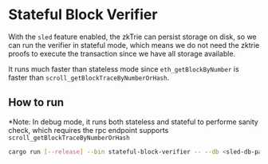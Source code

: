 # Stateful Block Verifier

With the `sled` feature enabled, the zkTrie can persist storage on disk,
so we can run the verifier in stateful mode, which means we do not need the
zktrie proofs to execute the transaction since we have all storage available.

It runs much faster than stateless mode since `eth_getBlockByNumber` is faster 
than `scroll_getBlockTraceByNumberOrHash`.

## How to run

*Note: In debug mode, it runs both stateless and stateful to performe sanity
check, which requires the rpc endpoint supports `scroll_getBlockTraceByNumberOrHash`

```bash
cargo run [--release] --bin stateful-block-verifier -- --db <sled-db-path> --url <rpc-url>
```
